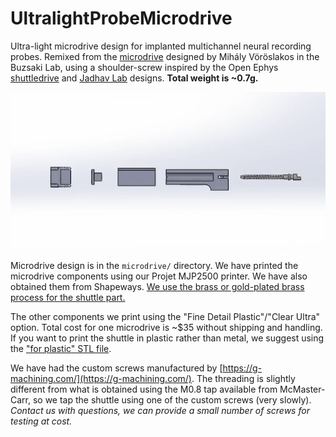 # UltralightProbeMicrodrive
Ultra-light microdrive design for implanted multichannel neural recording probes. 
Remixed from the [microdrive](https://github.com/buzsakilab/3d_print_designs/tree/master/Microdrives/Metal_recoverable) 
designed by Mihály Vöröslakos in the Buzsaki Lab, using a shoulder-screw inspired by the Open Ephys 
[shuttledrive](https://github.com/open-ephys/shuttle-drive) and
[Jadhav Lab](https://gitlab.com/JMOlson/TetDrive-Jadhav-Metal) designs. **Total weight is ~0.7g.**

![Microdrive Assembly](https://github.com/ckemere/UltralightProbeMicrodrive/blob/main/microdrive/assembly.gif?raw=true)

Microdrive design is in the `microdrive/` directory. We have printed the microdrive
components using our Projet MJP2500 printer. We have also obtained them from
Shapeways. [We use the brass or gold-plated brass process for the shuttle part.](//www.shapeways.com/fragments/product?spin=3TFFV6T2Q)

The other components we print using the "Fine Detail Plastic"/"Clear Ultra" option.
Total cost for one microdrive is ~$35 without shipping and handling. If you want to
print the shuttle in plastic rather than metal, we suggest using the 
["for plastic" STL file](https://github.com/ckemere/UltralightProbeMicrodrive/blob/main/microdrive/components/shuttle-split-for-plastic-print.STL).

We have had the custom screws manufactured by [https://g-machining.com/](https://g-machining.com/).
The threading is slightly different from what is obtained using the M0.8 tap available
from McMaster-Carr, so we tap the shuttle using one of the custom screws (very slowly).
_Contact us with questions, we can provide a small number of screws for testing at cost._
